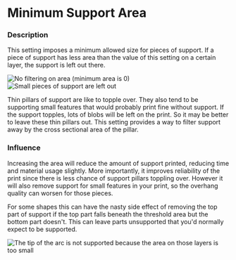 Minimum Support Area
====
### **Description**
This setting imposes a minimum allowed size for pieces of support. If a piece of support has less area than the value of this setting on a certain layer, the support is left out there.

![No filtering on area (minimum area is 0)](../images/minimum_support_area_0.png)
![Small pieces of support are left out](../images/minimum_support_area_10.png)

Thin pillars of support are like to topple over. They also tend to be supporting small features that would probably print fine without support. If the support topples, lots of blobs will be left on the print. So it may be better to leave these thin pillars out. This setting provides a way to filter support away by the cross sectional area of the pillar.

### **Influence**
Increasing the area will reduce the amount of support printed, reducing time and material usage slightly. More importantly, it improves reliability of the print since there is less chance of support pillars toppling over. However it will also remove support for small features in your print, so the overhang quality can worsen for those pieces.

For some shapes this can have the nasty side effect of removing the top part of support if the top part falls beneath the threshold area but the bottom part doesn't. This can leave parts unsupported that you'd normally expect to be supported.

![The tip of the arc is not supported because the area on those layers is too small](../images/minimum_support_area_problem.png) 